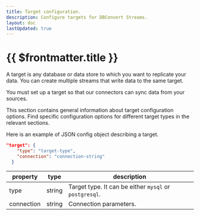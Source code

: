 ```yaml
---
title: Target configuration.
description: Configure targets for DBConvert Streams.
layout: doc
lastUpdated: true
---
```


# {{ $frontmatter.title }}

A target is any database or data store to which you want to replicate your data. You can create multiple streams that write data to the same target.

You must set up a target so that our connectors can sync data from your sources.

This section contains general information about target configuration options. Find specific configuration options for different target types in the relevant sections.

Here is an example of JSON config object describing a target.

```JSON
"target": {
    "type": "target-type",
    "connection": "connection-string"
  }
```

| property   | type   | description                                            |
| ---------- | ------ | ------------------------------------------------------ |
| type       | string | Target type. It can be either `mysql` or `postgresql`. |
| connection | string | Connection parameters.                                 |
